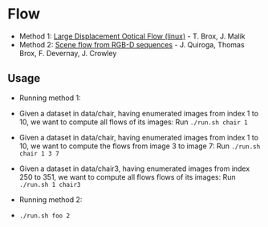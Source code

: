 # Flow
+ Method 1: [Large Displacement Optical Flow (linux)](http://lmb.informatik.uni-freiburg.de/resources/binaries/pami2010Linux64.zip) - T. Brox, J. Malik
+ Method 2: [Scene flow from RGB-D sequences](https://drive.google.com/file/d/0B7IdP8eYshy8bUhUVmd0UTVZTXM/view) - J. Quiroga, Thomas Brox, F. Devernay, J. Crowley
## Usage

+ Running method 1:

 + Given a dataset in data/chair, having enumerated images from index 1 to 10, we want to compute all flows of its images:
Run `./run.sh chair 1`

 + Given a dataset in data/chair, having enumerated images from index 1 to 10, we want to compute the flows from image 3 to image 7:
Run `./run.sh chair 1 3 7`

 + Given a dataset in data/chair3, having enumerated images from index 250 to 351, we want to compute all flows flows of its images:
Run `./run.sh 1 chair3`

+ Running method 2:
 + `./run.sh foo 2`
